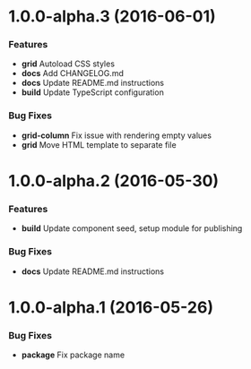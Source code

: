 <a name="1.0.0-alpha.3"></a>
# 1.0.0-alpha.3 (2016-06-01)

### Features

* **grid** Autoload CSS styles
* **docs** Add CHANGELOG.md
* **docs** Update README.md instructions
* **build** Update TypeScript configuration

### Bug Fixes

* **grid-column** Fix issue with rendering empty values
* **grid** Move HTML template to separate file

<a name="1.0.0-alpha.2"></a>
# 1.0.0-alpha.2 (2016-05-30)

### Features

* **build** Update component seed, setup module for publishing

### Bug Fixes

* **docs** Update README.md instructions


<a name="1.0.0-alpha.1"></a>
# 1.0.0-alpha.1 (2016-05-26)

### Bug Fixes

* **package** Fix package name
